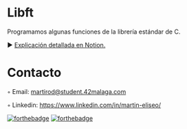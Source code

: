 # Libft
Programamos algunas funciones de la librería estándar de C.

► [Explicación detallada en Notion.](https://www.notion.so/Libft-01f11c77315a4491b436ff3a9efe32fc)

# Contacto 

◦ Email: martirod@student.42malaga.com

◦ Linkedin: https://www.linkedin.com/in/martin-eliseo/


[![forthebadge](https://forthebadge.com/images/badges/made-with-c.svg)](https://forthebadge.com)
[![forthebadge](https://forthebadge.com/images/badges/contains-17-coffee-cups.svg)](https://forthebadge.com)
